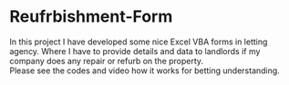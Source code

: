 # Reufrbishment-Form
In this project I have developed some nice Excel VBA forms in letting agency. Where I have to provide details and data to landlords if my company does any repair or refurb on the property.<br>
Please see the codes and video how it works for betting understanding.
